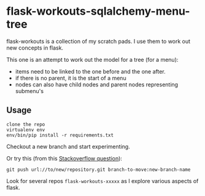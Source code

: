 # flask-workouts-sqlalchemy-menu-tree
flask-workouts is a collection of my scratch pads.  I use them to work out new concepts in flask.  

This one is an attempt to work out the model for a tree (for a menu):
- items need to be linked to the one before and the one after.  
- if there is no parent, it is the start of a menu
- nodes can also have child nodes and parent nodes representing submenu's


## Usage
```
clone the repo
virtualenv env
env/bin/pip install -r requirements.txt
```
Checkout a new branch and start experimenting.

Or try this (from this [Stackoverflow question](http://stackoverflow.com/questions/2227062/how-do-i-move-a-git-branch-out-into-its-own-repository)):
```
git push url://to/new/repository.git branch-to-move:new-branch-name
```

Look for several repos `flask-workouts-xxxxx` as I explore various aspects of flask.
